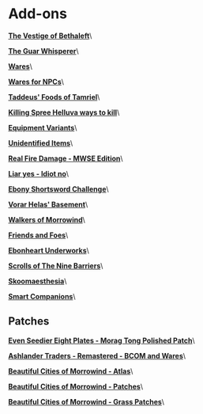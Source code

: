 # Add-ons

[**The Vestige of Bethaleft**](https://www.nexusmods.com/morrowind/mods/50663)\

[**The Guar Whisperer**](https://www.nexusmods.com/morrowind/mods/48247)\

[**Wares**](https://www.nexusmods.com/morrowind/mods/49205)\

[**Wares for NPCs**](https://www.nexusmods.com/morrowind/mods/49997)\

[**Taddeus' Foods of Tamriel**](https://www.nexusmods.com/morrowind/mods/49388)\

[**Killing Spree Helluva ways to kill**](https://www.nexusmods.com/morrowind/mods/49668)\

[**Equipment Variants**](https://www.nexusmods.com/morrowind/mods/49253)\

[**Unidentified Items**](https://www.nexusmods.com/morrowind/mods/48964)\

[**Real Fire Damage - MWSE Edition**](https://www.nexusmods.com/morrowind/mods/50927)\

[**Liar yes - Idiot no**](https://www.nexusmods.com/morrowind/mods/49908)\

[**Ebony Shortsword Challenge**](https://www.nexusmods.com/morrowind/mods/50358)\

[**Vorar Helas' Basement**](https://www.nexusmods.com/morrowind/mods/49313)\

[**Walkers of Morrowind**](https://www.nexusmods.com/morrowind/mods/49889)\

[**Friends and Foes**](https://www.nexusmods.com/morrowind/mods/49251)\

[**Ebonheart Underworks**](https://www.nexusmods.com/morrowind/mods/47272)\

[**Scrolls of The Nine Barriers**](https://www.nexusmods.com/morrowind/mods/45831)\

[**Skoomaesthesia**](https://www.nexusmods.com/morrowind/mods/49920)\

[**Smart Companions**](https://www.nexusmods.com/morrowind/mods/49848)\


## Patches

[**Even Seedier Eight Plates - Morag Tong Polished Patch**](https://www.nexusmods.com/morrowind/mods/49236)\

[**Ashlander Traders - Remastered - BCOM and Wares**](https://www.nexusmods.com/morrowind/mods/48009)\

[**Beautiful Cities of Morrowind - Atlas**](https://www.nexusmods.com/morrowind/mods/49231)\

[**Beautiful Cities of Morrowind - Patches**](https://www.nexusmods.com/morrowind/mods/49231)\

[**Beautiful Cities of Morrowind - Grass Patches**](https://www.nexusmods.com/morrowind/mods/49231)\
